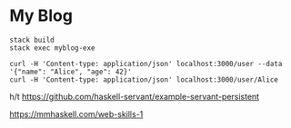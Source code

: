 # My Blog

```
stack build
stack exec myblog-exe
```

```
curl -H 'Content-type: application/json' localhost:3000/user --data '{"name": "Alice", "age": 42}'
curl -H 'Content-type: application/json' localhost:3000/user/Alice
```

h/t https://github.com/haskell-servant/example-servant-persistent

https://mmhaskell.com/web-skills-1

